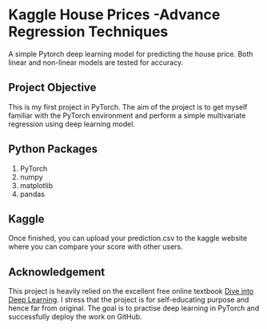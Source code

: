 # Kaggle House Prices -Advance Regression Techniques

A simple Pytorch deep learning model for predicting the house price. Both linear and non-linear models are tested for accuracy.

<!-- # Table of Contents
1. [Project Objective](#objective)
2. [Python Packages](#packages) -->

## Project Objective <a name="p objective"></a>
This is my first project in PyTorch. The aim of the project is to get myself familiar with the PyTorch environment and perform a simple multivariate regression using deep learning model. 

## Python Packages
1. PyTorch
2. numpy
3. matplotlib
4. pandas

## Kaggle
Once finished, you can upload your prediction.csv to the kaggle website where you can compare your score with other users.

## Acknowledgement
This project is heavily relied on the excellent free online textbook [Dive into Deep Learning](https://d2l.ai/). I stress that the project is for self-educating purpose and hence far from original. The goal is to practise deep learning in PyTorch and successfully deploy the work on GitHub.

